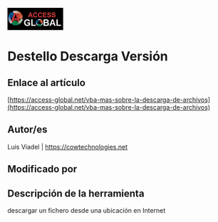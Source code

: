 ﻿![Access-global](/blob/main/Images/Logo1.png)
# Destello Descarga Versión
## Enlace al artículo
[https://access-global.net/vba-mas-sobre-la-descarga-de-archivos](https://access-global.net/vba-mas-sobre-la-descarga-de-archivos)
## Autor/es
Luis Viadel | https://cowtechnologies.net
## Modificado por

## Descripción de la herramienta
descargar un fichero desde una ubicación en Internet


